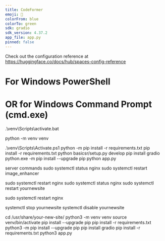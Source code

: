 ```yaml
---
title: CodeFormer
emoji: 🐼
colorFrom: blue
colorTo: green
sdk: gradio
sdk_version: 4.37.2
app_file: app.py
pinned: false
---
```


Check out the configuration reference at https://huggingface.co/docs/hub/spaces-config-reference
# For Windows PowerShell

# OR for Windows Command Prompt (cmd.exe)
.\venv\Scripts\activate.bat

python -m venv venv

.\venv\Scripts\Activate.ps1
python -m pip install -r requirements.txt
pip install -r requirements.txt
python basicsr/setup.py develop
pip install gradio
python.exe -m pip install --upgrade pip
python app.py

server commands
sudo systemctl status nginx
sudo systemctl restart image_enhancer

sudo systemctl restart nginx
sudo systemctl status nginx
sudo systemctl restart yournewsite

sudo systemctl restart nginx


systemctl stop yournewsite
systemctl disable yournewsite



cd /usr/share/your-new-site/
python3 -m venv venv
source venv/bin/activate
pip install --upgrade pip
pip install -r requirements.txt
python3 -m pip install --upgrade pip
pip install gradio
pip install -r requirements.txt
python3 app.py
